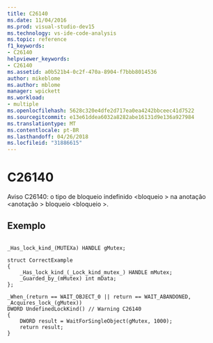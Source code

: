 ```yaml
---
title: C26140
ms.date: 11/04/2016
ms.prod: visual-studio-dev15
ms.technology: vs-ide-code-analysis
ms.topic: reference
f1_keywords:
- C26140
helpviewer_keywords:
- C26140
ms.assetid: a0b521b4-0c2f-470a-8904-f7bbb8014536
author: mikeblome
ms.author: mblome
manager: wpickett
ms.workload:
- multiple
ms.openlocfilehash: 5628c320e4dfe2d717ea0ea4242bbceec41d7522
ms.sourcegitcommit: e13e61ddea6032a8282abe16131d9e136a927984
ms.translationtype: MT
ms.contentlocale: pt-BR
ms.lasthandoff: 04/26/2018
ms.locfileid: "31886615"
---
```

# <a name="c26140"></a>C26140
Aviso C26140: o tipo de bloqueio indefinido \<bloqueio > na anotação \<anotação > bloqueio \<bloqueio >.

## <a name="example"></a>Exemplo

```

_Has_lock_kind_(MUTEXa) HANDLE gMutex;

struct CorrectExample
{
    _Has_lock_kind_(_Lock_kind_mutex_) HANDLE mMutex;
    _Guarded_by_(mMutex) int mData;
};

_When_(return == WAIT_OBJECT_0 || return == WAIT_ABANDONED, _Acquires_lock_(gMutex))
DWORD UndefinedLockKind() // Warning C26140
{
    DWORD result = WaitForSingleObject(gMutex, 1000);
    return result;
}

```